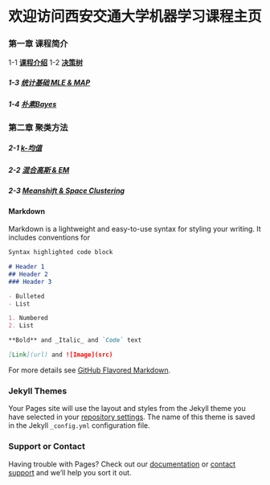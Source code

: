 # 欢迎访问西安交通大学机器学习课程主页
### 第一章 课程简介 
 1-1  **[课程介绍](/chapter01)**
 1-2  **[决策树](/chapter01)**
##### 1-3  **[统计基础 MLE & MAP](/chapter01)** 
##### 1-4  **[朴素Bayes](/chapter01)**

### 第二章 聚类方法
##### 2-1  **[k-均值](/chapter01)**
##### 2-2  **[混合高斯 & EM](/chapter01)**
##### 2-3  **[Meanshift & Space Clustering](/chapter01)**
#### Markdown

Markdown is a lightweight and easy-to-use syntax for styling your writing. It includes conventions for

```markdown
Syntax highlighted code block

# Header 1
## Header 2
### Header 3

- Bulleted
- List

1. Numbered
2. List

**Bold** and _Italic_ and `Code` text

[Link](url) and ![Image](src)
```

For more details see [GitHub Flavored Markdown](https://guides.github.com/features/mastering-markdown/).

### Jekyll Themes

Your Pages site will use the layout and styles from the Jekyll theme you have selected in your [repository settings](https://github.com/xjtu-ML/xjtu-ML.github.io/settings). The name of this theme is saved in the Jekyll `_config.yml` configuration file.

### Support or Contact

Having trouble with Pages? Check out our [documentation](https://help.github.com/categories/github-pages-basics/) or [contact support](https://github.com/contact) and we’ll help you sort it out.
